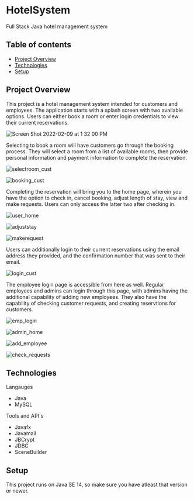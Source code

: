 # HotelSystem
Full Stack Java hotel management system

## Table of contents
* [Project Overview](#project-overview)
* [Technologies](#technologies)
* [Setup](#setup)

## Project Overview
This project is a hotel management system intended for customers and employees. The application starts with a splash screen with two available options. Users can either book a room or enter login credentials to view their current reservations.

![Screen Shot 2022-02-09 at 1 32 00 PM](https://user-images.githubusercontent.com/98786865/153276539-e8e22187-f50a-4cc3-a550-a1539293b8f2.png)

Selecting to book a room will have customers go through the booking process. They will select a room from a list of available rooms, then provide personal information and payment information to complete the reservation.

![selectroom_cust](https://user-images.githubusercontent.com/98786865/153285888-9dd5474e-12be-4aa5-b8f5-cf6b2cff5024.png)

![booking_cust](https://user-images.githubusercontent.com/98786865/153286239-f3818b44-97ea-4ff3-8faf-77ea01c8dbd8.png)

Completing the reservation will bring you to the home page, wherein you have the option to check in, cancel booking, adjust length of stay, view and make requests. Users can only access the latter two after checking in. 

![user_home](https://user-images.githubusercontent.com/98786865/153286668-21e9fffc-a803-4d60-abee-f4433d3177d1.png)

![adjuststay](https://user-images.githubusercontent.com/98786865/153286891-aff53de8-ca10-400a-989a-85a37868b758.png)

![makerequest](https://user-images.githubusercontent.com/98786865/153286921-6954fa78-cb29-453b-8eba-b7fd2302fbe0.png)

Users can additionally login to their current reservations using the email address they provided, and the confirmation number that was sent to their email.

![login_cust](https://user-images.githubusercontent.com/98786865/153287112-1dc4b3ee-cd56-4cf5-9533-3b1844d40b0b.png)

The employee login page is accessible from here as well. Regular employees and admins can login through this page, with admins having the additional capability of adding new employees. They also have the capability of checking customer requests, and creating reservtions for customers.

![emp_login](https://user-images.githubusercontent.com/98786865/153287616-88b5defa-596e-4775-989e-2affbf33ec62.png)

![admin_home](https://user-images.githubusercontent.com/98786865/153287952-7ad85a64-4336-477f-add9-927701583d9c.png)

![add_employee](https://user-images.githubusercontent.com/98786865/153288018-6eca1450-1b33-4402-a56d-791fce8d8bf4.png)

![check_requests](https://user-images.githubusercontent.com/98786865/153288076-9d096c1a-5a90-4cbf-9591-455428a4c1c2.png)



## Technologies
Langauges
* Java
* MySQL

Tools and API's
* Javafx
* Javamail
* JBCrypt
* JDBC
* SceneBuilder

## Setup
This project runs on Java SE 14, so make sure you have atleast that version or newer. 


